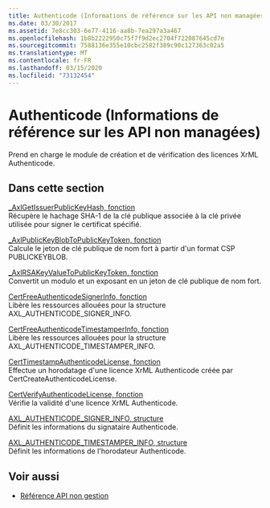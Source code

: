 ```yaml
---
title: Authenticode (Informations de référence sur les API non managées)
ms.date: 03/30/2017
ms.assetid: 7e8cc303-6e77-4116-aa8b-7ea297a3a467
ms.openlocfilehash: 1b8b2222950c75f7f9d2ec2704f722087645cd7e
ms.sourcegitcommit: 7588136e355e10cbc2582f389c90c127363c02a5
ms.translationtype: MT
ms.contentlocale: fr-FR
ms.lasthandoff: 03/15/2020
ms.locfileid: "73132454"
---
```

# <a name="authenticode-unmanaged-api-reference"></a>Authenticode (Informations de référence sur les API non managées)
Prend en charge le module de création et de vérification des licences XrML Authenticode.  
  
## <a name="in-this-section"></a>Dans cette section  
 [_AxlGetIssuerPublicKeyHash, fonction](axlgetissuerpublickeyhash-function.md)  
 Récupère le hachage SHA-1 de la clé publique associée à la clé privée utilisée pour signer le certificat spécifié.  
  
 [_AxlPublicKeyBlobToPublicKeyToken, fonction](axlpublickeyblobtopublickeytoken-function.md)  
 Calcule le jeton de clé publique de nom fort à partir d'un format CSP PUBLICKEYBLOB.  
  
 [_AxlRSAKeyValueToPublicKeyToken, fonction](axlrsakeyvaluetopublickeytoken-function.md)  
 Convertit un modulo et un exposant en un jeton de clé publique de nom fort.  
  
 [CertFreeAuthenticodeSignerInfo, fonction](certfreeauthenticodesignerinfo-function.md)  
 Libère les ressources allouées pour la structure AXL_AUTHENTICODE_SIGNER_INFO.  
  
 [CertFreeAuthenticodeTimestamperInfo, fonction](certfreeauthenticodetimestamperinfo-function.md)  
 Libère les ressources allouées pour la structure AXL_AUTHENTICODE_TIMESTAMPER_INFO.  
  
 [CertTimestampAuthenticodeLicense, fonction](certtimestampauthenticodelicense-function.md)  
 Effectue un horodatage d'une licence XrML Authenticode créée par CertCreateAuthenticodeLicense.  
  
 [CertVerifyAuthenticodeLicense, fonction](certverifyauthenticodelicense-function.md)  
 Vérifie la validité d'une licence XrML Authenticode.  
  
 [AXL_AUTHENTICODE_SIGNER_INFO, structure](axl-authenticode-signer-info-structure.md)  
 Définit les informations du signataire Authenticode.  
  
 [AXL_AUTHENTICODE_TIMESTAMPER_INFO, structure](axl-authenticode-timestamper-info-structure.md)  
 Définit les informations de l'horodateur Authenticode.  
  
## <a name="see-also"></a>Voir aussi

- [Référence API non gestion](../index.md)
